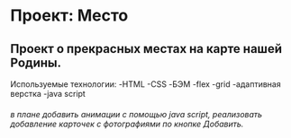 # Проект: Место

## Проект о прекрасных местах на карте нашей Родины.

Используемые технологии:
-HTML
-CSS
-БЭМ
-flex
-grid
-адаптивная верстка
-java script

###### в плане добавить анимации с помощью java script, реализовать добавление карточек с фотографиями по кнопке Добавить.
